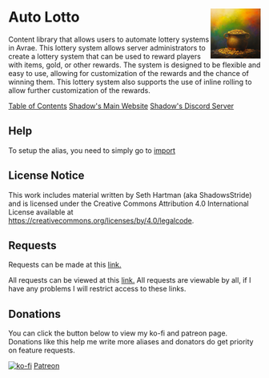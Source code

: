 <h1>Auto Lotto<img align="right" src="./Data/images/main.png" width="100px"></h1>

Content library that allows users to automate lottery systems in Avrae. This lottery system allows server administrators to create a lottery system that can be used to reward players with items, gold, or other rewards. The system is designed to be flexible and easy to use, allowing for customization of the rewards and the chance of winning them. This lottery system also supports the use of inline rolling to allow further customization of the rewards.

[Table of Contents](https://github.com/Shadow-Draconic-Development/Avrae-Auto-Lotto/tree/main/ToC.md)
[Shadow's Main Website](https://shadow-draconic-development.github.io/.github/)
[Shadow's Discord Server](https://discord.gg/JqaH7Nbgmr)

## Help

To setup the alias, you need to simply go to [import](https://github.com/Shadow-Draconic-Development/Avrae-Auto-Lotto/blob/main/Code/import/import.md)

## License Notice
This work includes material written by Seth Hartman (aka ShadowsStride) and is licensed under the Creative Commons Attribution 4.0 International License available at https://creativecommons.org/licenses/by/4.0/legalcode.

## Requests
Requests can be made at this [link.](https://forms.gle/YYkyPcBb1WHXWMYE6)

All requests can be viewed at this [link.](https://docs.google.com/spreadsheets/d/1OyW78hh1ARDHeDu4hF4X2TxcpYSrrArprs8pkQB3zo4/edit?usp=sharing) All requests are viewable by all, if I have any problems I will restrict access to these links.

## Donations
You can click the button below to view my ko-fi and patreon page. Donations like this help me write more aliases and donators do get priority on feature requests.

[![ko-fi](https://ko-fi.com/img/githubbutton_sm.svg)](https://ko-fi.com/F2F6MG4NH) [Patreon](https://www.patreon.com/bePatron?u=47388431)